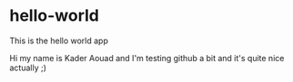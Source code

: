 # hello-world
This is the hello world app

Hi my name is Kader Aouad and I'm testing github a bit and
it's quite nice actually ;)
